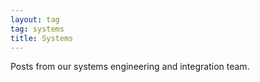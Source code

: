 ```yaml
---
layout: tag
tag: systems
title: Systems
---
```


Posts from our systems engineering and integration team.
